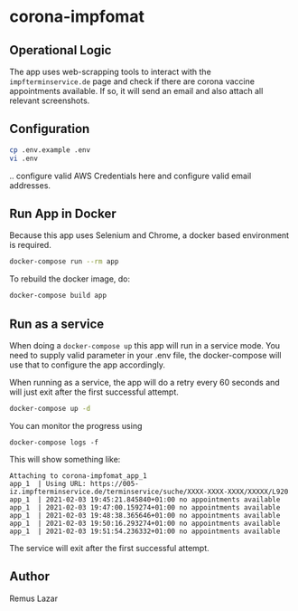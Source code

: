 # corona-impfomat

## Operational Logic

The app uses web-scrapping tools to interact with the `impfterminservice.de` page and check if there are corona vaccine appointments available. If so, it will send an email and also attach all relevant screenshots. 

## Configuration

```bash
cp .env.example .env
vi .env
```

.. configure valid AWS Credentials here and configure valid email addresses.

## Run App in Docker

Because this app uses Selenium and Chrome, a docker based environment is required.

```bash
docker-compose run --rm app
```

To rebuild the docker image, do:

```bash
docker-compose build app
```

## Run as a service

When doing a `docker-compose up` this app will run in a service mode.
You need to supply valid parameter in your .env file, the docker-compose will
use that to configure the app accordingly.

When running as a service, the app will do a retry every 60 seconds and will just exit after the first successful attempt.

```sh
docker-compose up -d 
```

You can monitor the progress using

```shell
docker-compose logs -f
```

This will show something like:

```
Attaching to corona-impfomat_app_1
app_1  | Using URL: https://005-iz.impfterminservice.de/terminservice/suche/XXXX-XXXX-XXXX/XXXXX/L920
app_1  | 2021-02-03 19:45:21.845840+01:00 no appointments available
app_1  | 2021-02-03 19:47:00.159274+01:00 no appointments available
app_1  | 2021-02-03 19:48:38.365646+01:00 no appointments available
app_1  | 2021-02-03 19:50:16.293274+01:00 no appointments available
app_1  | 2021-02-03 19:51:54.236332+01:00 no appointments available
```

The service will exit after the first successful attempt.


Author
----

Remus Lazar